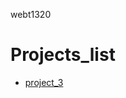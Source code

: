 webt1320

<h1>Projects_list</h1>

<ul>
   <li><a href="project_3/index.html" target="_blank">project_3</a></li>
 </ul>
    
    
